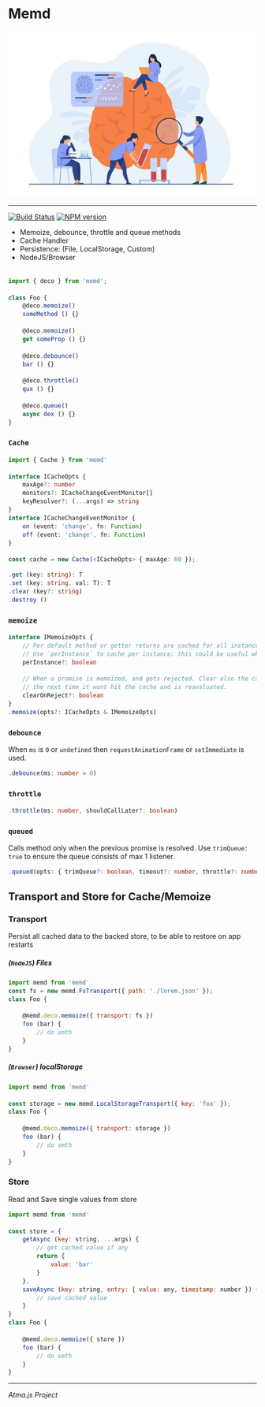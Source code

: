# Memd

<p align='center'>
    <img src='assets/background.jpg'/>
</p>

----

[![Build Status](https://travis-ci.com/atmajs/memd.png?branch=master)](https://travis-ci.com/atmajs/memd)
[![NPM version](https://badge.fury.io/js/memd.svg)](http://badge.fury.io/js/memd)

* Memoize, debounce, throttle and queue methods
* Cache Handler
* Persistence: (File, LocalStorage, Custom)
* NodeJS/Browser

```ts

import { deco } from 'memd';

class Foo {
    @deco.memoize()
    someMethod () {}

    @deco.memoize()
    get someProp () {}

    @deco.debounce()
    bar () {}

    @deco.throttle()
    qux () {}

    @deco.queue()
    async dex () {}
}
```

### `Cache`

```ts
import { Cache } from 'memd'

interface ICacheOpts {
    maxAge?: number
    monitors?: ICacheChangeEventMonitor[]
    keyResolver?: (...args) => string
}
interface ICacheChangeEventMonitor {
    on (event: 'change', fn: Function)
    off (event: 'change', fn: Function)
}

const cache = new Cache(<ICacheOpts> { maxAge: 60 });
```
```ts
.get (key: string): T
.set (key: string, val: T): T
.clear (key?: string)
.destroy ()

```

### `memoize`

```ts
interface IMemoizeOpts {
    // Per default method or getter returns are cached for all instances of a class.
    // Use `perInstance` to cache per instance: this could be useful when the method reads `this.` values.
    perInstance?: boolean

    // When a promise is memoized, and gets rejected. Clear also the cache, so that
    // the next time it wont hit the cache and is reavaluated.
    clearOnReject?: boolean
}
.memoize(opts?: ICacheOpts & IMemoizeOpts)
```

### `debounce`

When `ms` is `0` or `undefined` then `requestAnimationFrame` or `setImmediate` is used.

```ts
.debounce(ms: number = 0)
```

### `throttle`

```ts
.throttle(ms: number, shouldCallLater?: boolean)
```

### `queued`

Calls method only when the previous promise is resolved. Use `trimQueue: true` to ensure the queue consists of max 1 listener.

```ts
.queued(opts: { trimQueue?: boolean, timeout?: number, throttle?: number })
```


## Transport and Store for Cache/Memoize

### Transport

Persist all cached data to the backed store, to be able to restore on app restarts
##### (`NodeJS`) Files

```js
import memd from 'memd'
const fs = new memd.FsTransport({ path: './lorem.json' });
class Foo {

    @memd.deco.memoize({ transport: fs })
    foo (bar) {
        // do smth
    }
}
```

##### (`Browser`) localStorage

```js
import memd from 'memd'

const storage = new memd.LocalStorageTransport({ key: 'foo' });
class Foo {

    @memd.deco.memoize({ transport: storage })
    foo (bar) {
        // do smth
    }
}
```


### Store

Read and Save single values from store

```js
import memd from 'memd'

const store = {
    getAsync (key: string, ...args) {
        // get cached value if any
        return {
            value: 'bar'
        }
    },
    saveAsync (key: string, entry: { value: any, timestamp: number }) {
        // save cached value
    }
}
class Foo {

    @memd.deco.memoize({ store })
    foo (bar) {
        // do smth
    }
}
```

----
_Atma.js Project_

